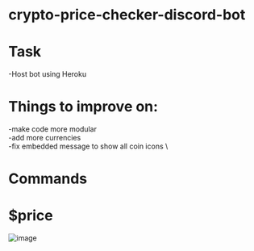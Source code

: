 # crypto-price-checker-discord-bot

# Task
-Host bot using Heroku

# Things to improve on: 

-make code more modular \
-add more currencies \
-fix embedded message to show all coin icons \

# Commands
# $price 
 ![image](https://user-images.githubusercontent.com/71401589/171096267-f36d7be6-03df-4045-8c03-50d1629ffb26.png) 
 

